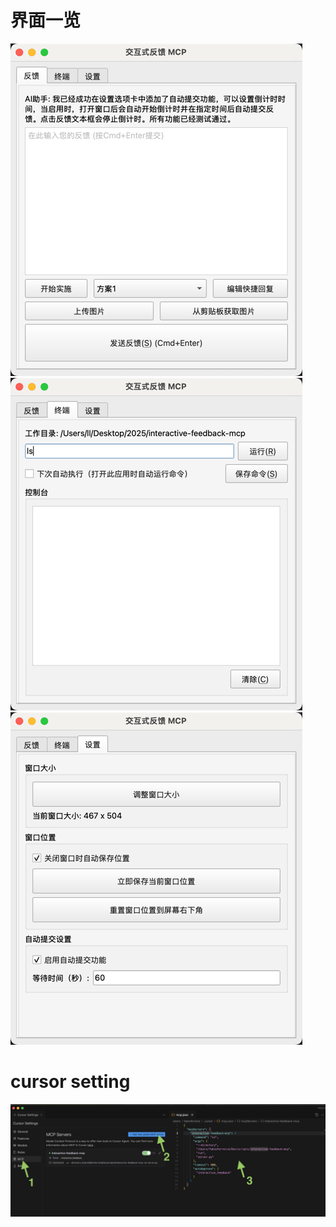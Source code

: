 
# 界面一览
![img.png](img.png)
![img_1.png](img_1.png)
![img_2.png](img_2.png)

# cursor setting
![img_3.png](img_3.png)
